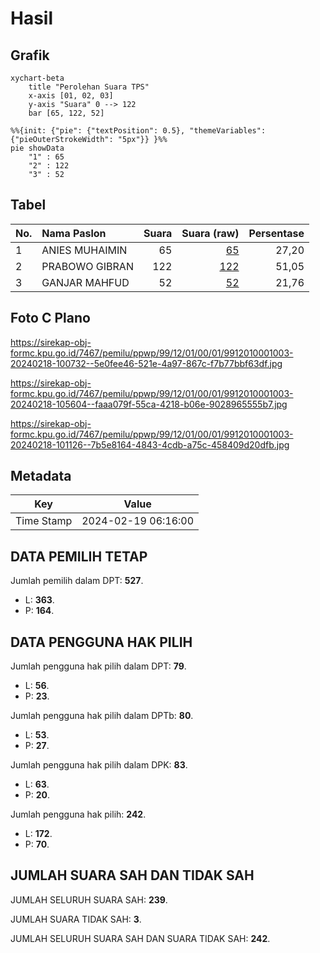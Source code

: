 # Hasil

## Grafik

```mermaid
xychart-beta
    title "Perolehan Suara TPS"
    x-axis [01, 02, 03]
    y-axis "Suara" 0 --> 122
    bar [65, 122, 52]
```

```mermaid
%%{init: {"pie": {"textPosition": 0.5}, "themeVariables": {"pieOuterStrokeWidth": "5px"}} }%%
pie showData
    "1" : 65
    "2" : 122
    "3" : 52
```

## Tabel

| No. | Nama Paslon    | Suara | Suara (raw) | Persentase |
|:--- |:-------------- | -----:| -----------:| ----------:|
| 1   | ANIES MUHAIMIN | 65    | [65][p-1]   | 27,20      |
| 2   | PRABOWO GIBRAN | 122   | [122][p-2]  | 51,05      |
| 3   | GANJAR MAHFUD  | 52    | [52][p-3]   | 21,76      |


[p-1]: https://github.com/gigit-pemilu/pemilu-2024-99-luar-negeri/blob/main/pilpres/hitung-suara/sub/99-luar-negeri/sub/12-bandar-seri-begawan-brunei-darussalam/sub/01-bandar-seri-begawan-brunei-darussalam/sub/0001-bandar-seri-begawan-brunei-darussalam/sub/003-tps-002/sub/paslon-1.txt
[p-2]: https://github.com/gigit-pemilu/pemilu-2024-99-luar-negeri/blob/main/pilpres/hitung-suara/sub/99-luar-negeri/sub/12-bandar-seri-begawan-brunei-darussalam/sub/01-bandar-seri-begawan-brunei-darussalam/sub/0001-bandar-seri-begawan-brunei-darussalam/sub/003-tps-002/sub/paslon-2.txt
[p-3]: https://github.com/gigit-pemilu/pemilu-2024-99-luar-negeri/blob/main/pilpres/hitung-suara/sub/99-luar-negeri/sub/12-bandar-seri-begawan-brunei-darussalam/sub/01-bandar-seri-begawan-brunei-darussalam/sub/0001-bandar-seri-begawan-brunei-darussalam/sub/003-tps-002/sub/paslon-3.txt

## Foto C Plano

https://sirekap-obj-formc.kpu.go.id/7467/pemilu/ppwp/99/12/01/00/01/9912010001003-20240218-100732--5e0fee46-521e-4a97-867c-f7b77bbf63df.jpg

https://sirekap-obj-formc.kpu.go.id/7467/pemilu/ppwp/99/12/01/00/01/9912010001003-20240218-105604--faaa079f-55ca-4218-b06e-9028965555b7.jpg

https://sirekap-obj-formc.kpu.go.id/7467/pemilu/ppwp/99/12/01/00/01/9912010001003-20240218-101126--7b5e8164-4843-4cdb-a75c-458409d20dfb.jpg


## Metadata

| Key        | Value               |
| ---------- | ------------------- |
| Time Stamp | 2024-02-19 06:16:00 |


## DATA PEMILIH TETAP

Jumlah pemilih dalam DPT: **527**.
 * L: **363**.
 * P: **164**.

## DATA PENGGUNA HAK PILIH

Jumlah pengguna hak pilih dalam DPT: **79**.
 * L: **56**.
 * P: **23**.

Jumlah pengguna hak pilih dalam DPTb: **80**.
 * L: **53**.
 * P: **27**.

Jumlah pengguna hak pilih dalam DPK: **83**.
 * L: **63**.
 * P: **20**.

Jumlah pengguna hak pilih: **242**.
 * L: **172**.
 * P: **70**.

## JUMLAH SUARA SAH DAN TIDAK SAH

JUMLAH SELURUH SUARA SAH: **239**.

JUMLAH SUARA TIDAK SAH: **3**.

JUMLAH SELURUH SUARA SAH DAN SUARA TIDAK SAH: **242**.


